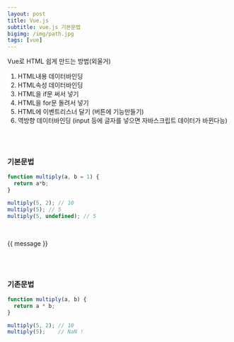 ```yaml
---
layout: post
title: Vue.js
subtitle: vue.js 기본문법
bigimg: /img/path.jpg
tags: [vue]
---
```




Vue로 HTML 쉽게 만드는 방법(외울거)
<br />
1. HTML내용 데이터바인딩<br />
2. HTML속성 데이터바인딩<br />
3. HTML을 if문 써서 넣기<br />
4. HTML을 for문 돌려서 넣기<br />
5. HTML에 이벤트리스너 달기 (버튼에 기능만들기)<br />
6. 역방향 데이터바인딩 (input 등에 글자를 넣으면 자바스크립트 데이터가 바뀐다능)<br />


<br /><br />

### 기본문법
``` javascript
function multiply(a, b = 1) {
  return a*b;
}

multiply(5, 2); // 10
multiply(5); // 5
multiply(5, undefined); // 5
```
<br />
<script src="https://unpkg.com/vue"></script>

<div id="app">
  <p>{{ message }}</p>
</div>
<script>
new Vue({
  el: '#app',
  data: {
    message: 'Hello Vue.js!'
  }
})
</script>

<br /><br />

### 기존문법
``` javascript
function multiply(a, b) {
  return a * b;
}

multiply(5, 2); // 10
multiply(5);    // NaN !
```

<br /><br />